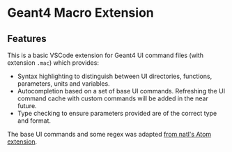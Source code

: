 # Geant4 Macro Extension

## Features

This is a basic VSCode extension for Geant4 UI command files (with extension `.mac`) which provides:

- Syntax highlighting to distinguish between UI directories, functions, parameters, units and variables.
- Autocompletion based on a set of base UI commands. Refreshing the UI command cache with custom commands will be added in the near future.
- Type checking to ensure parameters provided are of the correct type and format.

The base UI commands and some regex was adapted [from natl's Atom extension](https://github.com/natl/language-geant4-macro).